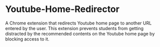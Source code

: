 # Youtube-Home-Redirector
A Chrome extension that redirects Youtube home page to another URL entered by the user. This extension prevents students from getting distracted by the recommended contents on the Youtube home page by blocking access to it.

